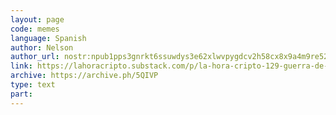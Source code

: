 ```yaml
---
layout: page
code: memes
language: Spanish
author: Nelson
author_url: nostr:npub1pps3gnrkt6ssuwdys3e62xlwvpygdcv2h58cx8x9a4m9re52rjhsnz4je6
link: https://lahoracripto.substack.com/p/la-hora-cripto-129-guerra-de-memes
archive: https://archive.ph/5QIVP
type: text
part: 
---
```


